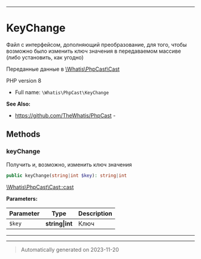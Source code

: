 ***

# KeyChange

Файл с интерфейсом, дополняющий
преобразование, для того, чтобы
возможно было изменить ключ
значения в передаваемом массиве
(либо установить, как угодно)

Переданные данные в [\Whatis\PhpCast\Cast]()

PHP version 8
* Full name: `\Whatis\PhpCast\KeyChange`


**See Also:**

* https://github.com/TheWhatis/PhpCast - 



## Methods


### keyChange

Получить и, возможно,
изменить ключ значения

```php
public keyChange(string|int $key): string|int
```

[\Whatis\PhpCast\Cast::cast]()






**Parameters:**

| Parameter | Type | Description |
|-----------|------|-------------|
| `$key` | **string&#124;int** | Ключ |




***


***
> Automatically generated on 2023-11-20
